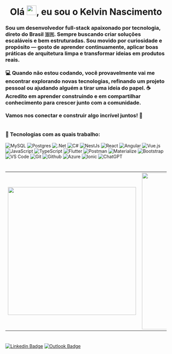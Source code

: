 <h1 align="center">Olá <img src="https://raw.githubusercontent.com/kaueMarques/kaueMarques/master/hi.gif" width="30px">, eu sou o <b>Kelvin Nascimento</b></h1>

<h3 align="left">
Sou um desenvolvedor full-stack apaixonado por tecnologia, direto do Brasil 🇧🇷.  
Sempre buscando criar soluções escaláveis e bem estruturadas.  
Sou movido por curiosidade e propósito — gosto de aprender continuamente, aplicar boas práticas de arquitetura limpa e transformar ideias em produtos reais.  
<br><br>
💻 Quando não estou codando, você provavelmente vai me encontrar explorando novas tecnologias, refinando um projeto pessoal ou ajudando alguém a tirar uma ideia do papel.  
☕ Acredito em aprender construindo e em compartilhar conhecimento para crescer junto com a comunidade.  
<br><br>
Vamos nos conectar e construir algo incrível juntos! 🚀
</h3>

#

### 💼 Tecnologias com as quais trabalho:


![MySQL](https://img.shields.io/badge/mysql-%2300f.svg?style=for-the-badge&logo=mysql&logoColor=white)
![Postgres](https://img.shields.io/badge/postgres-%23316192.svg?style=for-the-badge&logo=postgresql&logoColor=white)
![.Net](https://img.shields.io/badge/.NET-5C2D91?style=for-the-badge&logo=.net&logoColor=white)
![C#](https://img.shields.io/badge/c%23-%23239120.svg?style=for-the-badge&logo=csharp&logoColor=white)
![NestJs](https://img.shields.io/badge/nestjs-%23E0234E.svg?style=for-the-badge&logo=nestjs&logoColor=white)
![React](https://img.shields.io/badge/-ReactJs-61DAFB?logo=react&logoColor=white&style=for-the-badge)
![Angular](https://img.shields.io/badge/Angular-DD0031?style=for-the-badge&logo=angular&logoColor=white)
![Vue.js](https://img.shields.io/badge/Vue.js-35495E?style=for-the-badge&logo=vuedotjs&logoColor=4FC08D)
![JavaScript](https://img.shields.io/badge/javascript-%23323330.svg?style=for-the-badge&logo=javascript&logoColor=%23F7DF1E)
![TypeScript](https://img.shields.io/badge/typescript-%23007ACC.svg?style=for-the-badge&logo=typescript&logoColor=white)
![Flutter](https://img.shields.io/badge/Flutter-02569B?style=flat&logo=flutter&logoColor=white)
![Postman](https://img.shields.io/badge/Postman-FF6C37?style=for-the-badge&logo=Postman&logoColor=white)
![Materialize](https://img.shields.io/badge/-materialize--css-ff69b4?style=for-the-badge&logo=materialize--css&logoColor=white)
![Bootstrap](https://img.shields.io/badge/bootstrap-%23563D7C.svg?style=for-the-badge&logo=bootstrap&logoColor=white)
![VS Code](https://img.shields.io/badge/VS%20Code-0078d7.svg?style=for-the-badge&logo=visual-studio-code&logoColor=white)
![Git](https://img.shields.io/badge/git-%23F05033.svg?style=for-the-badge&logo=git&logoColor=white)
![Github](https://img.shields.io/badge/github-%23121011.svg?style=for-the-badge&logo=github&logoColor=white)
![Azure](https://img.shields.io/badge/azure-%230072C6.svg?style=for-the-badge&logo=microsoftazure&logoColor=white)
![Ionic](https://img.shields.io/badge/Ionic-%233880FF.svg?style=for-the-badge&logo=Ionic&logoColor=white)
![ChatGPT](https://img.shields.io/badge/chatGPT-74aa9c?style=for-the-badge&logo=openai&logoColor=white)

#

<div>
    <table>
    	<tr>
    		<td>
    			<img width="400px" align="left" src="https://github-readme-stats.vercel.app/api/top-langs/?username=Kelvin-Henrique&layout=compact&theme=dracula&hide_border=true"/>
    		</td>
    		<td>
    			<img width="490px" align="left" src="https://github-readme-stats.vercel.app/api?username=Kelvin-Henrique&show_icons=true&theme=dracula&hide_border=true"/>
    		</td>
    	</tr>
    </table>
</div>

#

[![Linkedin Badge](https://img.shields.io/badge/linkedin-%230077B5.svg?style=for-the-badge&logo=linkedin&logoColor=white&link=https://www.linkedin.com/in/kelvin-henrique-nascimento-87933b202)](https://www.linkedin.com/in/kelvin-henrique-nascimento-87933b202)
[![Outlook Badge](https://img.shields.io/badge/Microsoft_Outlook-0078D4?style=for-the-badge&logo=microsoft-outlook&logoColor=white&link=mailto:contato.kelvin@hotmail.com)](mailto:contato.kelvin@hotmail.com)
